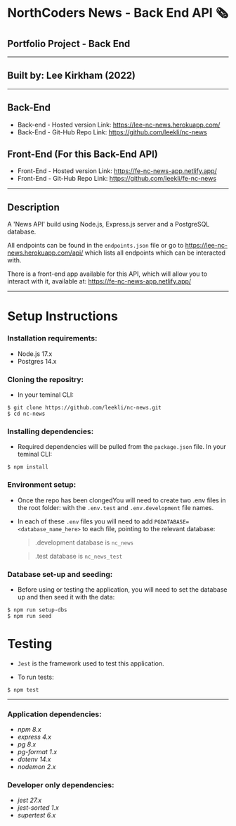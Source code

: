 # **NorthCoders News - Back End API** 🗞

## **Portfolio Project - Back End**

---

## **Built by:** Lee Kirkham (2022)

---

## **Back-End**

- Back-end - Hosted version Link: https://lee-nc-news.herokuapp.com/
- Back-End - Git-Hub Repo Link: https://github.com/leekli/nc-news

## **Front-End (For this Back-End API)**

- Front-End - Hosted version Link: https://fe-nc-news-app.netlify.app/
- Front-End - Git-Hub Repo Link: https://github.com/leekli/fe-nc-news

---

## **Description**

A 'News API' build using Node.js, Express.js server and a PostgreSQL database.

All endpoints can be found in the `endpoints.json` file or go to https://lee-nc-news.herokuapp.com/api/ which lists all endpoints which can be interacted with.

There is a front-end app available for this API, which will allow you to interact with it, available at: https://fe-nc-news-app.netlify.app/

---

# **Setup Instructions**

### **Installation requirements:**

- Node.js 17.x
- Postgres 14.x

### **Cloning the repositry:**

- In your teminal CLI:

```
$ git clone https://github.com/leekli/nc-news.git
$ cd nc-news
```

### **Installing dependencies:**

- Required dependencies will be pulled from the `package.json` file. In your teminal CLI:

```
$ npm install
```

### **Environment setup:**

- Once the repo has been clongedYou will need to create two .env files in the root folder: with the `.env.test` and `.env.development` file names.
- In each of these `.env` files you will need to add `PGDATABASE=<database_name_here>` to each file, pointing to the relevant database:

  > .development database is `nc_news`

  > .test database is `nc_news_test`

### **Database set-up and seeding:**

- Before using or testing the application, you will need to set the database up and then seed it with the data:

```
$ npm run setup-dbs
$ npm run seed
```

# **Testing**

- `Jest` is the framework used to test this application.

- To run tests:

```
$ npm test
```

---

### **Application dependencies:**

<i>

- npm 8.x
- express 4.x
- pg 8.x
- pg-format 1.x
- dotenv 14.x
- nodemon 2.x
  </i>

### **Developer only dependencies:**

<i>

- jest 27.x
- jest-sorted 1.x
- supertest 6.x
  </i>
